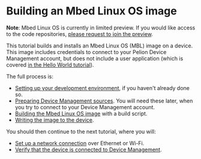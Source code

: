 # Building an Mbed Linux OS image

<span class="notes">**Note**: Mbed Linux OS is currently in limited preview. If you would like access to the code repositories, [please request to join the preview](https://os.mbed.com/linux-os/).</span>

This tutorial builds and installs an Mbed Linux OS (MBL) image on a device. This image includes credentials to connect to your Pelion Device Management account, but does not include a user application (which is covered [in the Hello World tutorial](../getting-started/tutorial-user-application.html)).

The full process is:

* [Setting up your development environment](../getting-started/setting-up-and-supported-hardware.html), if you haven't already done so.
* [Preparing Device Management sources](../getting-started/preparing-device-management-sources.html). You will need these later, when you try to connect to your Device Management account.
* [Building the Mbed Linux OS image](../getting-started/building-an-mbl-image.html) with a build script.
* [Writing the image to the device](../getting-started/writing-and-booting-the-disk-image.html).

You should then continue to the next tutorial, where you will:

* [Set up a network connection](../getting-started/tutorial-connecting-to-a-network-and-pelion-device-management.html) over Ethernet or Wi-Fi.
* [Verify that the device is connected to Device Management](../getting-started/verifying-that-the-device-is-connected-to-device-management.html).
